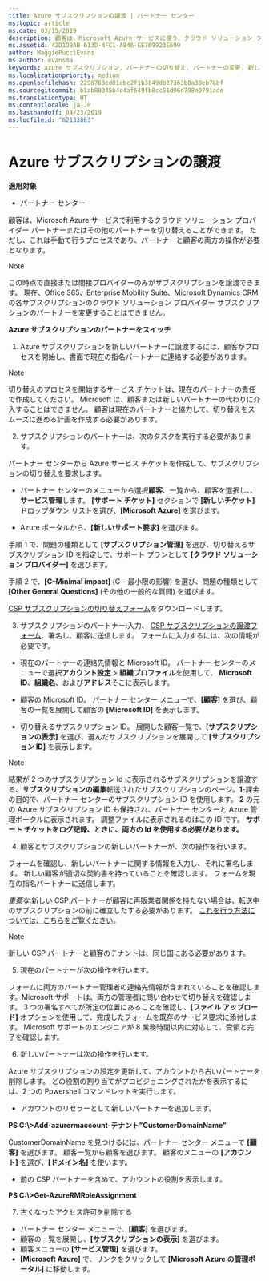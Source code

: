 ```yaml
---
title: Azure サブスクリプションの譲渡 | パートナー センター
ms.topic: article
ms.date: 03/15/2019
description: 顧客は、Microsoft Azure サービスに使う、クラウド ソリューション プロバイダー プログラムのパートナーを変更できます。 ただし、これは手動で行うプロセスであり、パートナーと顧客の両方の操作が必要となります。
ms.assetid: 42D1D9AB-613D-4FC1-A846-EE769923E699
author: MaggiePucciEvans
ms.author: evansma
keywords: azure サブスクリプション, パートナーの切り替え, パートナーの変更, 新しいパートナーの獲得, 別のパートナー
ms.localizationpriority: medium
ms.openlocfilehash: 2298763cd01ebc2f1b3849db27363b0a39eb78bf
ms.sourcegitcommit: b1ab80345b4e4af649fb8cc51d96d798e0791ade
ms.translationtype: HT
ms.contentlocale: ja-JP
ms.lasthandoff: 04/23/2019
ms.locfileid: "62133863"
---
```

# <a name="transfer-azure-subscriptions"></a>Azure サブスクリプションの譲渡 

**適用対象**

-  パートナー センター

顧客は、Microsoft Azure サービスで利用するクラウド ソリューション プロバイダー パートナーまたはその他のパートナーを切り替えることができます。 ただし、これは手動で行うプロセスであり、パートナーと顧客の両方の操作が必要となります。

>[!Note]  
>この時点で直接または間接プロバイダーのみがサブスクリプションを譲渡できます。
>現在、Office 365、Enterprise Mobility Suite、Microsoft Dynamics CRM の各サブスクリプションのクラウド ソリューション プロバイダー サブスクリプションのパートナーを変更することはできません。



**Azure サブスクリプションのパートナーをスイッチ**

1. Azure サブスクリプションを新しいパートナーに譲渡するには、顧客がプロセスを開始し、書面で現在の指名パートナーに連絡する必要があります。 
>[!Note]
>切り替えのプロセスを開始するサービス チケットは、現在のパートナーの責任で作成してください。 Microsoft は、顧客または新しいパートナーの代わりに介入することはできません。 顧客は現在のパートナーと協力して、切り替えをスムーズに進める計画を作成する必要があります。

2. サブスクリプションのパートナーは、次のタスクを実行する必要があります。

パートナー センターから Azure サービス チケットを作成して、サブスクリプションの切り替えを要求します。
-   パートナー センターのメニューから選択**顧客**、一覧から、顧客を選択し、、**サービス管理**します。 **[サポート チケット]** セクションで **[新しいチケット]** ドロップダウン リストを選び、**[Microsoft Azure]** を選びます。

-   Azure ポータルから、**[新しいサポート要求]** を選びます。

手順 1 で、問題の種類として **[サブスクリプション管理]** を選び、切り替えるサブスクリプション ID を指定して、サポート プランとして **[クラウド ソリューション プロバイダー]** を選びます。

手順 2 で、**[C–Minimal impact]** (C – 最小限の影響) を選び、問題の種類として **[Other General Questions]** (その他の一般的な質問) を選びます。

[CSP サブスクリプションの切り替えフォーム](https://assets.windowsphone.com/5222c408-e546-4e01-b72a-2ec7d4c43d57/CSP_Subscription_Transfer_Form_Azure_InvariantCulture_Default.zip)をダウンロードします。

3. サブスクリプションのパートナー:入力、 [CSP サブスクリプションの譲渡フォーム](https://assets.windowsphone.com/5222c408-e546-4e01-b72a-2ec7d4c43d57/CSP_Subscription_Transfer_Form_Azure_InvariantCulture_Default.zip)、署名し、顧客に送信します。 フォームに入力するには、次の情報が必要です。

- 現在のパートナーの連絡先情報と Microsoft ID。 パートナー センターのメニューで選択**アカウント設定** &gt; **組織プロファイル**を使用して、 **Microsoft ID**、**組織名**、および**アドレス**そこに表示します。

- 顧客の Microsoft ID。 パートナー センター メニューで、**[顧客]** を選び、顧客の一覧を展開して顧客の **[Microsoft ID]** を表示します。

- 切り替えるサブスクリプション ID。 展開した顧客一覧で、**[サブスクリプションの表示]** を選び、選んだサブスクリプションを展開して **[サブスクリプション ID]** を表示します。

>[!Note]
>結果が 2 つのサブスクリプション Id に表示されるサブスクリプションを譲渡する、**サブスクリプションの編集**転送されたサブスクリプションのページ。**1**-課金の目的で、パートナー センターのサブスクリプション ID を使用します。 
**2** の元の Azure サブスクリプション ID も保持され、パートナー センターと Azure 管理ポータルに表示されます。 調整ファイルに表示されるのはこの ID です。  **サポート チケットをログ記録、ときに、両方の Id を使用する必要があります。**

4. 顧客とサブスクリプションの新しいパートナーが、次の操作を行います。

フォームを確認し、新しいパートナーに関する情報を入力し、それに署名します。 新しい顧客が適切な契約書を持っていることを確認します。 フォームを現在の指名パートナーに送信します。

*重要な*:新しい CSP パートナーが顧客に再販業者関係を持たない場合は、転送中のサブスクリプションの前に確立したする必要があります。 [これを行う方法については、こちらをご覧ください](request-a-relationship-with-a-customer.md)。

>[!Note]
>新しい CSP パートナーと顧客のテナントは、同じ国にある必要があります。 

5. 現在のパートナーが次の操作を行います。

フォームに両方のパートナー管理者の連絡先情報が含まれていることを確認します。Microsoft サポートは、両方の管理者に問い合わせて切り替えを確認します。 3 つの署名すべてが所定の位置にあることを確認し、**[ファイル アップロード]** オプションを使用して、完成したフォームを既存のサービス要求に添付します。 Microsoft サポートのエンジニアが 8 業務時間以内に対応して、受領と完了を確認します。

6. 新しいパートナーは次の操作を行います。

Azure サブスクリプションの設定を更新して、アカウントから古いパートナーを削除します。 どの役割の割り当てがプロビジョニングされたかを表示するには、2 つの Powershell コマンドレットを実行します。

-   アカウントのリセラーとして新しいパートナーを追加します。

**PS C:\\&gt;Add-azurermaccount-テナント"CustomerDomainName"**

CustomerDomainName を見つけるには、パートナー センター メニューで **[顧客]** を選びます。 顧客一覧から顧客を選びます。 顧客のメニューの **[アカウント]** を選び、**[ドメイン名]** を使います。

-   前の CSP パートナーを含めて、アカウントの役割を表示します。

**PS C:\\&gt;Get-AzureRMRoleAssignment**

7. 古くなったアクセス許可を削除する

-  パートナー センター メニューで、**[顧客]** を選びます。 
-  顧客の一覧を展開し、**[サブスクリプションの表示]** を選びます。 
-  顧客メニューの **[サービス管理]** を選びます。 
-  **[Microsoft Azure]** で、リンクをクリックして **[Microsoft Azure の管理ポータル]** に移動します。

 

 




